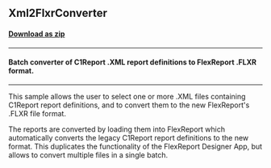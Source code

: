 ## Xml2FlxrConverter
#### [Download as zip](https://grapecity.github.io/DownGit/#/home?url=https://github.com/GrapeCity/ComponentOne-WinForms-Samples/tree/master/NetFramework\FlexReport\CS\Xml2FlxrConverter)
____
#### Batch converter of C1Report .XML report definitions to FlexReport .FLXR format.
____
This sample allows the user to select one or more .XML files containing C1Report report definitions, and to convert them to the new FlexReport's .FLXR file format.

The reports are converted by loading them into FlexReport which automatically converts the legacy C1Report report definitions to the new format.
This duplicates the functionality of the FlexReport Designer App, but allows to convert multiple files in a single batch.
